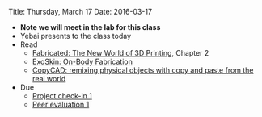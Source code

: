 Title: Thursday, March 17
Date: 2016-03-17

- **Note we will meet in the lab for this class**
- Yebai presents to the class today
- Read
	- [Fabricated: The New World of 3D
		Printing](http://site.ebrary.com/lib/rit/reader.action?docID=10657814),
		Chapter 2
	- [ExoSkin: On-Body
		Fabrication](https://hcin722-spring16.slack.com/files/dan/F0S7TPJ4Q/2016_gannon.pdf)
	- [CopyCAD: remixing physical objects with copy and paste from the
		real world](http://portal.acm.org/citation.cfm?doid=1866218.1866230)
- Due
	- [Project check-in 1](project_guidelines.html#mid-project-check-ins)
	- [Peer evaluation 1](https://peereval.rit.edu)
